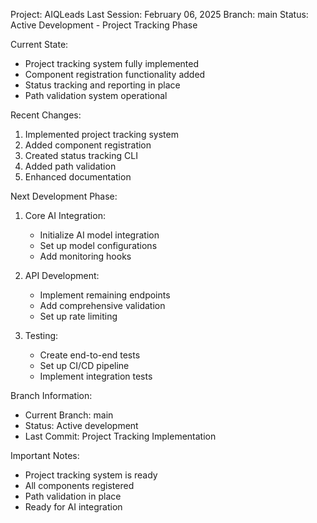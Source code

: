 Project: AIQLeads
Last Session: February 06, 2025
Branch: main
Status: Active Development - Project Tracking Phase

Current State:
- Project tracking system fully implemented
- Component registration functionality added
- Status tracking and reporting in place
- Path validation system operational

Recent Changes:
1. Implemented project tracking system
2. Added component registration
3. Created status tracking CLI
4. Added path validation
5. Enhanced documentation

Next Development Phase:
1. Core AI Integration:
   - Initialize AI model integration
   - Set up model configurations
   - Add monitoring hooks

2. API Development:
   - Implement remaining endpoints
   - Add comprehensive validation
   - Set up rate limiting

3. Testing:
   - Create end-to-end tests
   - Set up CI/CD pipeline
   - Implement integration tests

Branch Information:
* Current Branch: main
* Status: Active development
* Last Commit: Project Tracking Implementation

Important Notes:
- Project tracking system is ready
- All components registered
- Path validation in place
- Ready for AI integration